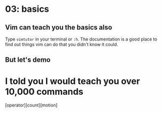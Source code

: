 # 03: basics

## Vim can teach you the basics also
Type `vimtutor` in your terminal or `:h`. The documentation
is a good place to find out things vim can do that you
didn't know it could.

## But let's demo


# I told you I would teach you over 10,000 commands
[operator][count][motion]
